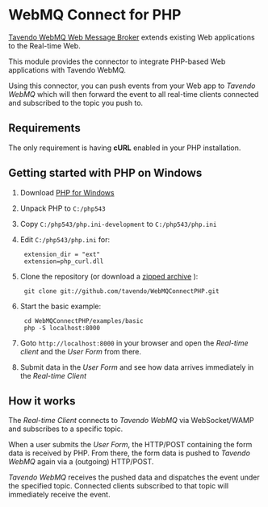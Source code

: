 WebMQ Connect for PHP
=====================

[Tavendo WebMQ Web Message Broker](http://www.tavendo.de/webmq) extends existing Web applications to the Real-time Web.

This module provides the connector to integrate PHP-based Web applications with Tavendo WebMQ.

Using this connector, you can push events from your Web app to *Tavendo WebMQ* which will then forward the event to all real-time clients connected and subscribed to the topic you push to.


Requirements
------------

The only requirement is having **cURL** enabled in your PHP installation.


Getting started with PHP on Windows
-----------------------------------

1. Download [PHP for Windows](http://windows.php.net/download/)

2. Unpack PHP to `C:/php543`

3. Copy `C:/php543/php.ini-development` to `C:/php543/php.ini`

4. Edit `C:/php543/php.ini` for:

        extension_dir = "ext"
        extension=php_curl.dll

5. Clone the repository (or download a [zipped archive](https://github.com/tavendo/WebMQConnectPHP/zipball/master) ):

        git clone git://github.com/tavendo/WebMQConnectPHP.git      

6. Start the basic example:

        cd WebMQConnectPHP/examples/basic
        php -S localhost:8000

7. Goto `http://localhost:8000` in your browser and open the *Real-time client* and the *User Form* from there.

8. Submit data in the *User Form* and see how data arrives immediately in the *Real-time Client*

How it works
------------

The *Real-time Client* connects to *Tavendo WebMQ* via WebSocket/WAMP and subscribes to a specific topic.

When a user submits the *User Form*, the HTTP/POST containing the form data is received by PHP. From there, the form data is pushed to *Tavendo WebMQ* again via a (outgoing) HTTP/POST.

*Tavendo WebMQ* receives the pushed data and dispatches the event under the specified topic. Connected clients subscribed to that topic will immediately receive the event.
